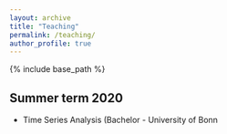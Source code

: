 ```yaml
---
layout: archive
title: "Teaching"
permalink: /teaching/
author_profile: true
---
```


{% include base_path %}

Summer term 2020
---------------------
* Time Series Analysis (Bachelor - University of Bonn
